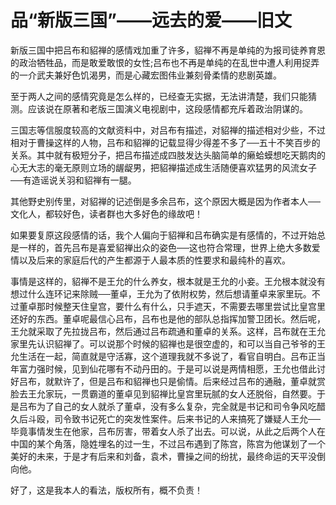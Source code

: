 # 品“新版三国”——远去的爱——旧文 #
新版三国中把吕布和貂禅的感情戏加重了许多，貂禅不再是单纯的为报司徒养育恩的政治牺牲品，而是敢爱敢恨的女性;吕布也不再是单纯的在乱世中遭人利用捉弄的一介武夫兼好色饥渴男，而是心藏宏图伟业兼刻骨柔情的悲剧英雄。

至于两人之间的感情究竟是怎么样的，已经查无实据，无法讲清楚，我们只能猜测。应该说在原著和老版三国演义电视剧中，这段感情都充斥着政治阴谋的。

三国志等信服度较高的文献资料中，对吕布有描述，对貂禅的描述相对少些，不过相对于曹操这样的人物，吕布和貂禅的记载显得少得差不多了──五十不笑百步的关系。其中就有极短分子，把吕布描述成四肢发达头脑简单的癞蛤蟆想吃天鹅肉的心无大志的毫无原则立场的龌龊男，把貂禅描述成生活随便喜欢猛男的风流女子──有造谣说关羽和貂禅有一腿。

其他野史别传里，对貂禅的记述倒是多余吕布，这个原因大概是因为作者本人──文化人，都较好色，读者群也大多好色的缘故吧！

如果要复原这段感情的话，我个人偏向于貂禅和吕布确实是有感情的，不过开始总是一样的，首先吕布是喜爱貂禅出众的姿色──这也符合常理，世界上绝大多数爱情以及后来的家庭后代的产生都源于人最本质的性要求和最纯朴的喜欢。

事情是这样的，貂禅不是王允的什么养女，根本就是王允的小妾。王允根本就没有想过什么连环记来除贼──董卓，王允为了依附权势，然后想请董卓来家里玩。不过董卓那时候整天住皇宫，要什么有什么，只手遮天，不需要去哪里尝试比皇宫里还好的东西。董卓呢最信心吕布，吕布也是他的部队总指挥加警卫团长。然后呢，王允就采取了先拉拢吕布，然后通过吕布疏通和董卓的关系。这样，吕布就在王允家里先认识貂禅了。可以说那个时候的貂禅也是很空虚的，和可以当自己爷爷的王允生活在一起，简直就是守活寡，这个道理我就不多说了，看官自明白。吕布正当年富力强时候，见到仙花哪有不动丹田的。于是可以说是两情相愿，王允也借此讨好吕布，就默许了，但是吕布和貂禅也只是偷情。后来经过吕布的通融，董卓就赏脸去王允家玩，一贯霸道的董卓见到貂禅比皇宫里玩腻的女人还脱俗，自然要。于是吕布为了自己的女人就杀了董卓，没有多么复杂，完全就是书记和司令争风吃醋久后斗殴，司令致书记死亡的突发性案件。后来书记的人来搞死了嫌疑人王允──毕竟事情发生在他家，吕布厉害，带着女人杀了出去。可以说，从此之后两个人在中国的某个角落，隐姓埋名的过一生，不过吕布遇到了陈宫，陈宫为他谋划了一个美好的未来，于是才有后来和刘备，袁术，曹操之间的纷扰，最终命运的天平没倒向他。

好了，这是我本人的看法，版权所有，概不负责！